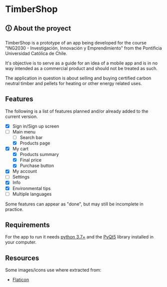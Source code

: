 # TimberShop

## 🛈 About the proyect

TimberShop is a prototype of an app being developed for the course "ING2030 - Investigación, Innovación y Emprendimiento" from the Pontificia Universidad Católica de Chile.

It's objective is to serve as a guide for an idea of a mobile app and is in no way intended as a commercial product and should not be treated as such.

The application in question is about selling and buying certified carbon neutral timber and pellets for heating or other energy related uses.

## Features

The following is a list of features planned and/or already added to the current version.

- [x] Sign in/Sign up screen
- [ ] Main menu
    - [ ] Search bar
    - [x] Products page
- [x] My cart
    - [x] Products summary
    - [x] Final price
    - [x] Purchase button
- [x] My account
- [ ] Settings
- [x] Info
- [x] Environmental tips
- [ ] Multiple languages

Some features can appear as "done", but may still be incomplete in practice.

## Requirements

For the app to run it needs [python 3.7+](https://www.python.org/) and the [PyQt5](https://riverbankcomputing.com/software/pyqt/) library installed in your computer.

## Resources

Some images/icons use where extracted from:
* [Flaticon](https://www.flaticon.com)